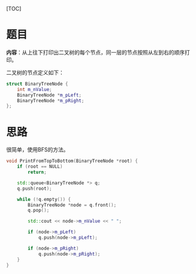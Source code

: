 [TOC]

# 题目

**内容**：从上往下打印出二叉树的每个节点，同一层的节点按照从左到右的顺序打印。

二叉树的节点定义如下：

``` c++
struct BinaryTreeNode {
  	int m_nValue;
  	BinaryTreeNode *m_pLeft;
  	BinaryTreeNode *m_pRight;
};
```

# 思路

很简单，使用BFS的方法。

``` c++
void PrintFromTopToBottom(BinaryTreeNode *root) {
	if (root == NULL)
		return;

	std::queue<BinaryTreeNode *> q;
	q.push(root);

	while (!q.empty()) {
		BinaryTreeNode *node = q.front();
		q.pop();

		std::cout << node->m_nValue << " ";

		if (node->m_pLeft)
			q.push(node->m_pLeft);

		if (node->m_pRight)
			q.push(node->m_pRight);
	}
}
```

